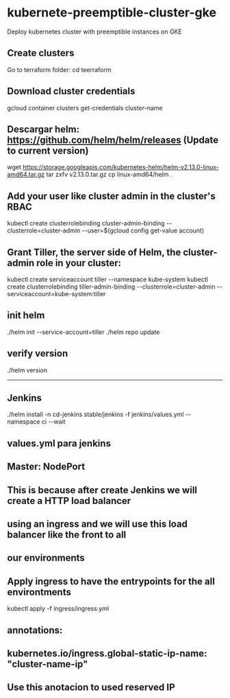 # kubernete-preemptible-cluster-gke
Deploy kubernetes cluster with preemptible instances on GKE

## Create clusters

Go to terraform folder: cd teerraform

## Download cluster credentials

gcloud container clusters get-credentials cluster-name

## Descargar helm: https://github.com/helm/helm/releases (Update to current version)

wget https://storage.googleapis.com/kubernetes-helm/helm-v2.13.0-linux-amd64.tar.gz
tar zxfv v2.13.0.tar.gz
cp linux-amd64/helm .

## Add your user like cluster admin in the cluster's RBAC

kubectl create clusterrolebinding cluster-admin-binding --clusterrole=cluster-admin --user=$(gcloud config get-value account)

## Grant Tiller, the server side of Helm, the cluster-admin role in your cluster:

kubectl create serviceaccount tiller --namespace kube-system
kubectl create clusterrolebinding tiller-admin-binding --clusterrole=cluster-admin --serviceaccount=kube-system:tiller

## init helm

./helm init --service-account=tiller
./helm repo update

## verify version

./helm version

------------------------------------------------------------------------------------------------------------------

## Jenkins 

./helm install -n cd-jenkins stable/jenkins -f jenkins/values.yml --namespace ci --wait

## values.yml para jenkins
##
## Master: NodePort
## 
## This is because after create Jenkins we will create a HTTP load balancer
## using an ingress and we will use this load balancer like the front to all
## our environments
##

## Apply ingress to have the entrypoints for the all environtments

kubectl apply -f ingress/ingress.yml

## 
## annotations:
##    kubernetes.io/ingress.global-static-ip-name: "cluster-name-ip"
## 
## Use this anotacion to used reserved IP
## 




